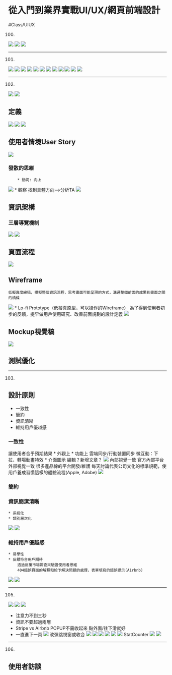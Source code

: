 # 從入門到業界實戰UI/UX/網頁前端設計
#Class/UIUX

100.
![](assets/assets/%E8%9E%A2%E5%B9%95%E5%BF%AB%E7%85%A7%202017-09-26%2010.20.40.png)
![](assets/assets/%E8%9E%A2%E5%B9%95%E5%BF%AB%E7%85%A7%202017-09-26%2010.22.20.png)
![](assets/assets/%E8%9E%A2%E5%B9%95%E5%BF%AB%E7%85%A7%202017-09-26%2010.23.25.png)

- - - -
101.
![](assets/assets/%E8%9E%A2%E5%B9%95%E5%BF%AB%E7%85%A7%202017-09-26%2010.25.52.png)
![](assets/assets/%E8%9E%A2%E5%B9%95%E5%BF%AB%E7%85%A7%202017-09-26%2010.26.44.png)
![](assets/assets/CF30E0AF-9825-4CA9-A6FE-B0C87D829E18.png)
![](assets/assets/26319F6C-2B29-4B2E-9ECE-1CD3885F2767.png)
![](assets/assets/9B0CB7BC-2368-49BB-B592-4809E0710755.png)
![](assets/assets/5F7A6E58-84D2-44EC-A1BA-B45E30EB53B1.png)
![](assets/assets/191CDFF3-FC43-4710-B364-82962D7955F1.png)
![](assets/assets/4935CF34-CFEA-4816-8F22-CC6E97D0D506.png)
![](assets/assets/B0455727-FB3B-4784-95C0-A00AEFA29D8A.png)
![](assets/assets/E5E8E166-3A39-457C-8B2D-22BFE77D84CA.png)
![](assets/assets/141AB096-9467-43EA-9C07-ECF717340834.png)
![](assets/assets/60216F90-A9A1-4F56-9DB3-FE0648B0A5DA.png)

- - - -
102.
![](assets/assets/25CAB060-BCD7-40ED-ABC9-937C53482442.png)
![](assets/assets/9F91BE1B-3751-48AD-9721-C6B63353A95A.png)

## 定義
![](assets/assets/FA46CE52-D503-4EBB-81B3-0FE41FA100E5.png)
![](assets/assets/5643B0F6-348D-4EB9-995F-C7FACCE5C081.png)
![](assets/assets/9411D0CF-562A-46BB-8B5B-4742DEF37C0A.png)
## 使用者情境User Story
![](assets/assets/D49497F0-6EF0-43F6-90DB-D9A26FC01C25.png)
### 	發散的思維
		* 動詞: 向上
![](assets/assets/2D316884-559F-4FE8-AF0F-01F90BF25332.png)
		* 觀察
		找到具體方向—>分析TA
![](assets/assets/319B2C2D-AB99-440F-A147-82F129828021.png)
## 資訊架構
### 	三層導覽機制
![](assets/assets/08E2788D-A1CF-4D80-9DEA-9087BFAEA013.png)
![](assets/assets/67FE3541-24C8-4EC8-BED8-74DF92AB1316.png)
## 頁面流程
![](assets/assets/4FB3187B-45BB-4604-8E01-6C6308FA4AF8.png)
## Wireframe
	低擬真度線稿，模擬整個資訊流程，思考畫面可能呈現的方式，溝通整個前面的成果到畫面之間的橋樑
![](assets/assets/FE71B28D-E7DD-4FF8-AE6E-B837D9F136C3.png)
	* Lo-fi Prototype（低擬真原型，可以操作的Wireframe）
	為了得到使用者初步的反饋，提早做用戶使用研究、改善前面規劃的設計定義
![](assets/assets/1C5C3224-1186-4496-8D6D-71BF119EE581.png)
## Mockup視覺稿
![](assets/assets/E04ABB2C-5813-4D81-8C45-27213712F1EA.png)
## 測試優化
- - - -
103.
## 設計原則
* 一致性
* 簡約
* 資訊清晰
* 維持用戶優越感

### 一致性
讓使用者合乎預期結果
	* 外觀上
	* 功能上
		雲端同步/行動裝置同步
		微互動：下拉、轉場動畫特效
	* 介面圖示
		編輯？新增文章？
![](assets/assets/0425C21F-4305-4B52-9648-D98A52870719.png)
		內部視覺一致	官方內部平台
		外部視覺一致	很多產品線的平台開發/維護
						每天討論代表公司文化的標準規範，使用戶養成習慣這樣的體驗流程(Apple, Adobe)
![](assets/assets/28C0231B-E67E-4F0E-8401-5F44C8B6A503.png)
### 簡約
### 資訊簡潔清晰
	* 系統化
	* 類別層次化
![](assets/assets/101D0C08-FFE8-47BC-9C9F-DD807DAB595A.png)
![](assets/assets/7F40ADFE-403C-4D03-B303-B9E12D089109.png)

### 維持用戶優越感
	* 易學性
	* 反饋符合用戶期待
		透過反覆市場調查來驗證使用者思維
		404錯誤頁面的解釋和給予解決問題的處理，表單填寫的錯誤提示(Airbnb)
![](assets/assets/D77E4DC2-133F-4AD1-A539-A51498C708E8.png)
![](assets/assets/CE782481-253C-4FF4-BF60-D1F421A90AC1.png)

- - - -
105.
![](assets/assets/6CD44391-3DFB-4DD7-9A29-ADCB628C2947.png)
![](assets/assets/6F032548-68BE-44FA-93DA-0E88F4ECBCEE.png)
![](assets/assets/49B914AB-A0D5-49E8-BB7C-5EF09B83E0EA.png)
* 注意力不到三秒
* 資訊不要超過兩層
* Stripe vs Airbnb
	POPUP不需收起來 點外面/往下滑就好
* 一直進下一頁
![](assets/assets/EC8EC26D-9F97-47E0-A542-7EE4E3A0D347.png)
改彈跳視窗或收合
![](assets/assets/59AB1CA5-86E8-415C-8E2B-EC586D1E26DB.png)
![](assets/assets/4009B0C6-A2A1-43F8-B9B4-92FFB06A1E06.png)
![](assets/assets/64966CCE-19D6-4823-B1AF-C78578932914.png)
![](assets/assets/81AEC623-7E62-4029-AF43-39917FB4E1D2.png)
![](assets/assets/443E38AB-AFF4-41E8-95C0-375995C729CE.png)
![](assets/assets/D6313B88-78BA-4546-B111-3669977A91DE.png)
StatCounter
![](assets/assets/9501A4CD-988B-4A02-B0EE-FB25459DE070.png)
![](assets/assets/92270172-1DD1-4DB5-AD23-F53F9B23D081.png)

- - - -
106.
## 使用者訪談









